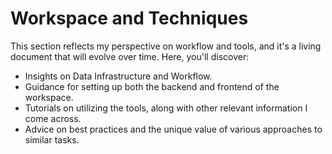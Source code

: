 # Workspace and Techniques

This section reflects my perspective on workflow and tools, and it's a living document that will evolve over time. Here, you'll discover:

- Insights on Data Infrastructure and Workflow.
- Guidance for setting up both the backend and frontend of the workspace.
- Tutorials on utilizing the tools, along with other relevant information I come across.
- Advice on best practices and the unique value of various approaches to similar tasks.
